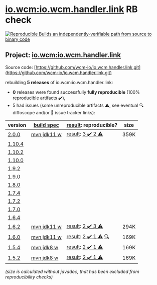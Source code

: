 [io.wcm:io.wcm.handler.link](https://central.sonatype.com/artifact/io.wcm/io.wcm.handler.link/versions) RB check
=======

[![Reproducible Builds](https://reproducible-builds.org/images/logos/rb.svg) an independently-verifiable path from source to binary code](https://reproducible-builds.org/)

## Project: [io.wcm:io.wcm.handler.link](https://central.sonatype.com/artifact/io.wcm/io.wcm.handler.link/versions)

Source code: [https://github.com/wcm-io/io.wcm.handler.link.git](https://github.com/wcm-io/io.wcm.handler.link.git)

rebuilding **5 releases** of io.wcm:io.wcm.handler.link:
- **0** releases were found successfully **fully reproducible** (100% reproducible artifacts :heavy_check_mark:),
- 5 had issues (some unreproducible artifacts :warning:, see eventual :mag: diffoscope and/or :memo: issue tracker links):

| version | [build spec](/BUILDSPEC.md) | [result](https://reproducible-builds.org/docs/jvm/): reproducible? | size |
| -- | --------- | ------ | -- |
| [2.0.0](https://central.sonatype.com/artifact/io.wcm/io.wcm.handler.link/2.0.0/pom) | [mvn jdk11 w](io.wcm.handler.link-2.0.0.buildspec) | [result](io.wcm.handler.link-2.0.0.buildinfo): [3 :heavy_check_mark:  2 :warning:](io.wcm.handler.link-2.0.0.buildcompare) | 359K |
| [1.10.4](https://central.sonatype.com/artifact/io.wcm/io.wcm.handler.link/1.10.4/pom) | | | |
| [1.10.2](https://central.sonatype.com/artifact/io.wcm/io.wcm.handler.link/1.10.2/pom) | | | |
| [1.10.0](https://central.sonatype.com/artifact/io.wcm/io.wcm.handler.link/1.10.0/pom) | | | |
| [1.9.2](https://central.sonatype.com/artifact/io.wcm/io.wcm.handler.link/1.9.2/pom) | | | |
| [1.9.0](https://central.sonatype.com/artifact/io.wcm/io.wcm.handler.link/1.9.0/pom) | | | |
| [1.8.0](https://central.sonatype.com/artifact/io.wcm/io.wcm.handler.link/1.8.0/pom) | | | |
| [1.7.4](https://central.sonatype.com/artifact/io.wcm/io.wcm.handler.link/1.7.4/pom) | | | |
| [1.7.2](https://central.sonatype.com/artifact/io.wcm/io.wcm.handler.link/1.7.2/pom) | | | |
| [1.7.0](https://central.sonatype.com/artifact/io.wcm/io.wcm.handler.link/1.7.0/pom) | | | |
| [1.6.4](https://central.sonatype.com/artifact/io.wcm/io.wcm.handler.link/1.6.4/pom) | | | |
| [1.6.2](https://central.sonatype.com/artifact/io.wcm/io.wcm.handler.link/1.6.2/pom) | [mvn jdk11 w](wcm-link-1.6.2.buildspec) | [result](io.wcm.handler.link-1.6.2.buildinfo): [2 :heavy_check_mark:  3 :warning:](io.wcm.handler.link-1.6.2.buildcompare) | 294K |
| [1.6.0](https://central.sonatype.com/artifact/io.wcm/io.wcm.handler.link/1.6.0/pom) | [mvn jdk11 w](wcm-link-1.6.0.buildspec) | [result](io.wcm.handler.link-1.6.0.buildinfo): [2 :heavy_check_mark:  1 :warning:](io.wcm.handler.link-1.6.0.buildcompare) [:mag:](io.wcm.handler.link-1.6.0.diffoscope) | 169K |
| [1.5.4](https://central.sonatype.com/artifact/io.wcm/io.wcm.handler.link/1.5.4/pom) | [mvn jdk8 w](wcm-link-1.5.4.buildspec) | [result](io.wcm.handler.link-1.5.4.buildinfo): [2 :heavy_check_mark:  1 :warning:](io.wcm.handler.link-1.5.4.buildcompare) | 169K |
| [1.5.2](https://central.sonatype.com/artifact/io.wcm/io.wcm.handler.link/1.5.2/pom) | [mvn jdk8 w](wcm-link-1.5.2.buildspec) | [result](io.wcm.handler.link-1.5.2.buildinfo): [2 :heavy_check_mark:  1 :warning:](io.wcm.handler.link-1.5.2.buildcompare) | 169K |

<i>(size is calculated without javadoc, that has been excluded from reproducibility checks)</i>
